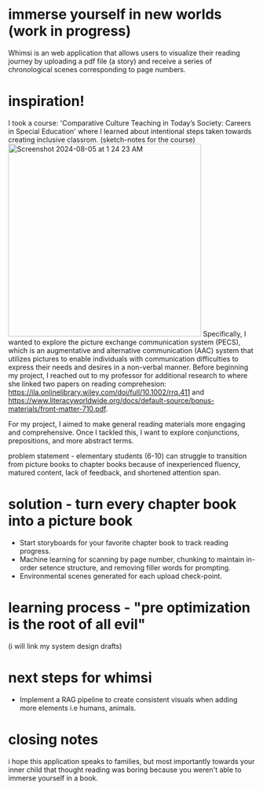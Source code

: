 # immerse yourself in new worlds (work in progress)
Whimsi is an web application that allows users to visualize their reading journey by uploading a pdf file (a story) and receive a series of chronological scenes corresponding to page numbers. 

# inspiration! 
I took a course: 'Comparative Culture Teaching in Today’s Society: Careers in Special Education' where I learned about intentional steps taken towards creating inclusive classrom. 
(sketch-notes for the course) 
<img width="393" alt="Screenshot 2024-08-05 at 1 24 23 AM" src="https://github.com/user-attachments/assets/9f39834a-ed1f-4806-a003-5d1f637d3464">
Specifically, I wanted to explore the picture exchange communication system (PECS), which is an augmentative and alternative communication (AAC) system that utilizes pictures to enable individuals with communication difficulties to express their needs and desires in a non-verbal manner. Before beginning my project, I reached out to my professor for additional research to where she linked two papers on reading comprehesion: https://ila.onlinelibrary.wiley.com/doi/full/10.1002/rrq.411 and https://www.literacyworldwide.org/docs/default-source/bonus-materials/front-matter-710.pdf. 

For my project, I aimed to make general reading materials more engaging and comprehensive. Once I tackled this, I want to explore conjunctions, prepositions, and more abstract terms. 

problem statement - elementary students (6-10) can struggle to transition from picture books to chapter books because of inexperienced fluency, matured content, lack of feedback, and shortened attention span. 

# solution - turn every chapter book into a picture book 
- Start storyboards for your favorite chapter book to track reading progress.
- Machine learning for scanning by page number, chunking to maintain in-order setence structure, and removing filler words for prompting.
- Environmental scenes generated for each upload check-point. 

# learning process - "pre optimization is the root of all evil"
(i will link my system design drafts)

# next steps for whimsi
- Implement a RAG pipeline to create consistent visuals when adding more elements i.e humans, animals.

# closing notes
i hope this application speaks to families, but most importantly towards your inner child that thought reading was boring because you weren't able to immerse yourself in a book.  
